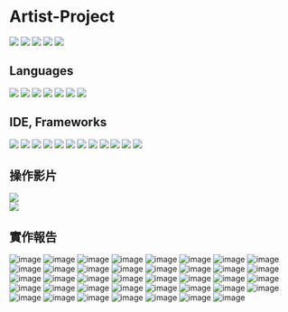 # Artist-Project
<a href="https://github.com/Chenchen-GitHub-812"><img src="https://img.shields.io/badge/Member-Chenchen-orange"/></a>
<a href="https://github.com/DannyTan8x"><img src="https://img.shields.io/badge/Danny%20Tan-brightgreen"/></a>
<a href="https://github.com/EvanceK"><img src="https://img.shields.io/badge/Evance.K-brown"/></a>
<a href="https://github.com/jack23h67"><img src="https://img.shields.io/badge/jack23h67-yellow"/></a>
<a href="https://github.com/Chenchen-GitHub-812"><img src="https://img.shields.io/badge/YangYang890120%20-blue"/></a>
<h2>Languages</h2>
<a href=""><img src="https://img.shields.io/badge/javascript- ES6-blue?logo=javascript"/></a>
<a href=""><img src="https://img.shields.io/badge/html5-white?logo=html5"/></a>
<a href=""><img src="https://img.shields.io/badge/CSS3-yellow?logo=css3"/></a>
<a href=""><img src="https://img.shields.io/badge/jquery-blue?logo=jquery"/></a>
<a href="https://www.oracle.com/tw/java/technologies/downloads/"><img src="https://img.shields.io/badge/java- 17-red"/></a>
<a href="https://www.python.org/"><img src="https://img.shields.io/badge/python-yellow?logo=python"/></a>
<a href="https://www.python.org/"><img src="https://img.shields.io/badge/-SQL-blue"/></a>
<h2>IDE, Frameworks</h2>
<a href="https://legacy.reactjs.org/"><img src="https://img.shields.io/badge/react- 18.3.1-blue?logo=react"/></a>
<a href="https://vitejs.dev/"><img src="https://img.shields.io/badge/vitejs- v5.47-blue?logo=vite"/></a>
<a href="https://nodejs.org/zh-tw"><img src="https://img.shields.io/badge/Node.js- v20.17.0-blue?logo=nodedotjs"/></a>
<a href="https://nodejs.org/zh-tw"><img src="https://img.shields.io/badge/bootstrap- v5.3.3-fuchsia?logo=bootstrap"/></a>
<a href="https://www.figma.com"><img src="https://img.shields.io/badge/figma- v2024-red?logo=figma"/></a>
<a href="https://sass-lang.com/styleguide/brand/"><img src="https://img.shields.io/badge/SASS-%201.793-pink?logo=sass"/></a>
<a href="https://www.eclipse.org/downloads/packages/installer"><img src="https://img.shields.io/badge/eclipseide- v2024.03-yellow?logo=eclipseide"/></a>
<a href="https://dev.mysql.com/downloads/workbench/"><img src="https://img.shields.io/badge/mysql- v8.0-yellow?logo=mysql"/></a>
<a href="https://spring.io/projects/spring-framework"><img src="https://img.shields.io/badge/spring- v6.1.12-green?logo=spring"/></a>
<a href="https://spring.io/projects/spring-framework"><img src="https://img.shields.io/badge/springBoot- v3.3.4-green?logo=springboot"/></a>
<a href="https://spring.io/projects/spring-framework"><img src="https://img.shields.io/badge/springBoot- v3.3.4-green?logo=springboot"/></a>
<a href="https://www.docker.com/products/docker-desktop/"><img src="https://img.shields.io/badge/Docker Desktop- v4.34-blue?logo=docker"/></a>
<h2>操作影片</h2>
<a href="https://youtu.be/ArBg6wpCT1E?si=EFbQ1-G5MQtcnzVM"><img src="https://img.shields.io/badge/Artist Project Use Guide-FF0000?logo=youtube"/></a><br>
<a href="https://youtu.be/K5EYtL5AkKs?si=E5kKibo5D-TZTPHG"><img src="https://img.shields.io/badge/Artist Project Dashboard Use Guide-FF0000?logo=youtube"/></a>
<h2>實作報告</h2>

![image](https://github.com/EvanceK/Artist-Project/blob/f995d4c53280934fcac9ab8f533e7cbe68c5e4bd/image/1.png)
![image](https://github.com/EvanceK/Artist-Project/blob/f995d4c53280934fcac9ab8f533e7cbe68c5e4bd/image/2.png)
![image](https://github.com/EvanceK/Artist-Project/blob/f995d4c53280934fcac9ab8f533e7cbe68c5e4bd/image/3.png)
![image](https://github.com/EvanceK/Artist-Project/blob/f995d4c53280934fcac9ab8f533e7cbe68c5e4bd/image/4.png)
![image](https://github.com/EvanceK/Artist-Project/blob/f995d4c53280934fcac9ab8f533e7cbe68c5e4bd/image/5.png)
![image](https://github.com/EvanceK/Artist-Project/blob/f995d4c53280934fcac9ab8f533e7cbe68c5e4bd/image/6.png)
![image](https://github.com/EvanceK/Artist-Project/blob/f995d4c53280934fcac9ab8f533e7cbe68c5e4bd/image/7.png)
![image](https://github.com/EvanceK/Artist-Project/blob/f995d4c53280934fcac9ab8f533e7cbe68c5e4bd/image/8.png)
![image](https://github.com/EvanceK/Artist-Project/blob/f995d4c53280934fcac9ab8f533e7cbe68c5e4bd/image/9.png)
![image](https://github.com/EvanceK/Artist-Project/blob/f995d4c53280934fcac9ab8f533e7cbe68c5e4bd/image/10.png)
![image](https://github.com/EvanceK/Artist-Project/blob/f995d4c53280934fcac9ab8f533e7cbe68c5e4bd/image/11.png)
![image](https://github.com/EvanceK/Artist-Project/blob/f995d4c53280934fcac9ab8f533e7cbe68c5e4bd/image/12.png)
![image](https://github.com/EvanceK/Artist-Project/blob/f995d4c53280934fcac9ab8f533e7cbe68c5e4bd/image/13.png)
![image](https://github.com/EvanceK/Artist-Project/blob/f995d4c53280934fcac9ab8f533e7cbe68c5e4bd/image/14.png)
![image](https://github.com/EvanceK/Artist-Project/blob/f995d4c53280934fcac9ab8f533e7cbe68c5e4bd/image/15.png)
![image](https://github.com/EvanceK/Artist-Project/blob/f995d4c53280934fcac9ab8f533e7cbe68c5e4bd/image/16.png)
![image](https://github.com/EvanceK/Artist-Project/blob/f995d4c53280934fcac9ab8f533e7cbe68c5e4bd/image/17.png)
![image](https://github.com/EvanceK/Artist-Project/blob/f995d4c53280934fcac9ab8f533e7cbe68c5e4bd/image/18.png)
![image](https://github.com/EvanceK/Artist-Project/blob/f995d4c53280934fcac9ab8f533e7cbe68c5e4bd/image/19.png)
![image](https://github.com/EvanceK/Artist-Project/blob/f995d4c53280934fcac9ab8f533e7cbe68c5e4bd/image/20.png)
![image](https://github.com/EvanceK/Artist-Project/blob/f995d4c53280934fcac9ab8f533e7cbe68c5e4bd/image/21.png)
![image](https://github.com/EvanceK/Artist-Project/blob/f995d4c53280934fcac9ab8f533e7cbe68c5e4bd/image/22.png)
![image](https://github.com/EvanceK/Artist-Project/blob/f995d4c53280934fcac9ab8f533e7cbe68c5e4bd/image/23.png)
![image](https://github.com/EvanceK/Artist-Project/blob/f995d4c53280934fcac9ab8f533e7cbe68c5e4bd/image/24.png)
![image](https://github.com/EvanceK/Artist-Project/blob/f995d4c53280934fcac9ab8f533e7cbe68c5e4bd/image/25.png)
![image](https://github.com/EvanceK/Artist-Project/blob/f995d4c53280934fcac9ab8f533e7cbe68c5e4bd/image/26.png)
![image](https://github.com/EvanceK/Artist-Project/blob/f995d4c53280934fcac9ab8f533e7cbe68c5e4bd/image/27.png)
![image](https://github.com/EvanceK/Artist-Project/blob/f995d4c53280934fcac9ab8f533e7cbe68c5e4bd/image/28.png)
![image](https://github.com/EvanceK/Artist-Project/blob/f995d4c53280934fcac9ab8f533e7cbe68c5e4bd/image/29.png)
![image](https://github.com/EvanceK/Artist-Project/blob/f995d4c53280934fcac9ab8f533e7cbe68c5e4bd/image/30.png)
![image](https://github.com/EvanceK/Artist-Project/blob/f995d4c53280934fcac9ab8f533e7cbe68c5e4bd/image/31.png)
![image](https://github.com/EvanceK/Artist-Project/blob/f995d4c53280934fcac9ab8f533e7cbe68c5e4bd/image/32.png)
![image](https://github.com/EvanceK/Artist-Project/blob/f995d4c53280934fcac9ab8f533e7cbe68c5e4bd/image/33.png)
![image](https://github.com/EvanceK/Artist-Project/blob/f995d4c53280934fcac9ab8f533e7cbe68c5e4bd/image/34.png)
![image](https://github.com/EvanceK/Artist-Project/blob/f995d4c53280934fcac9ab8f533e7cbe68c5e4bd/image/35.png)
![image](https://github.com/EvanceK/Artist-Project/blob/f995d4c53280934fcac9ab8f533e7cbe68c5e4bd/image/36.png)
![image](https://github.com/EvanceK/Artist-Project/blob/f995d4c53280934fcac9ab8f533e7cbe68c5e4bd/image/37.png)
![image](https://github.com/EvanceK/Artist-Project/blob/f995d4c53280934fcac9ab8f533e7cbe68c5e4bd/image/38.png)
![image](https://github.com/EvanceK/Artist-Project/blob/f995d4c53280934fcac9ab8f533e7cbe68c5e4bd/image/39.png)

